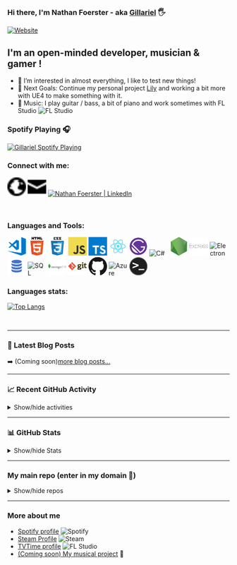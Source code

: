 ### Hi there, I'm Nathan Foerster - aka [Gillariel][website] 🖐️

[![Website](https://img.shields.io/website?label=Gillariel.com&style=for-the-badge&url=https%3A%2F%2Fgillariel.com)][website]

## I'm an open-minded developer, musician & gamer !
- 🌱 I’m interested in almost everything, I like to test new things!
- 🥅 Next Goals: Continue my personal project [Lily](https://github.com/Gillariel/Lily) and working a bit more with UE4 to make something with it.
- 🎸 Music: I play guitar / bass, a bit of piano and work sometimes with FL Studio <img alt="FL Studio" width="32px" src="https://www.thedawstudio.com/wp-content/uploads/2016/08/FL-Studio-Icon-600x800-560x420.png" />


### Spotify Playing 🎧

[<img src="https://spotify-github-readme.gillariel.vercel.app/api/spotify" alt="Gillariel Spotify Playing" width="350" />](https://open.spotify.com/user/gillariel)


### Connect with me:

[<img alt="Gillariel.com" width="42px" src="https://raw.githubusercontent.com/iconic/open-iconic/master/svg/globe.svg" />][website]
[<img alt="Gillariel.com" width="42px" src="https://raw.githubusercontent.com/iconic/open-iconic/master/svg/envelope-closed.svg" />](mailto:foerster.nathan@hotmail.com)
[<img alt="Nathan Foerster | LinkedIn" width="42px" src="https://cdn.jsdelivr.net/npm/simple-icons@v3/icons/linkedin.svg" />][linkedin]
<!-- [<img align="left" alt="codeSTACKr | YouTube" width="22px" src="https://cdn.jsdelivr.net/npm/simple-icons@v3/icons/youtube.svg" />][youtube]
[<img align="left" alt="codeSTACKr | Twitter" width="22px" src="https://cdn.jsdelivr.net/npm/simple-icons@v3/icons/twitter.svg" />][twitter] -->
<!-- [<img align="left" alt="codeSTACKr | Instagram" width="22px" src="https://cdn.jsdelivr.net/npm/simple-icons@v3/icons/instagram.svg" />][instagram] -->

<br />

### Languages and Tools:

<img alt="Visual Studio Code" width="42px" src="https://raw.githubusercontent.com/github/explore/80688e429a7d4ef2fca1e82350fe8e3517d3494d/topics/visual-studio-code/visual-studio-code.png" style="display: inline-block" />
<img alt="HTML5" width="42px" src="https://raw.githubusercontent.com/github/explore/80688e429a7d4ef2fca1e82350fe8e3517d3494d/topics/html/html.png" style="display: inline-block" />
<img alt="CSS3" width="42px" src="https://raw.githubusercontent.com/github/explore/80688e429a7d4ef2fca1e82350fe8e3517d3494d/topics/css/css.png" style="display: inline-block" />
<img alt="JavaScript" width="42px" src="https://raw.githubusercontent.com/github/explore/80688e429a7d4ef2fca1e82350fe8e3517d3494d/topics/javascript/javascript.png" style="display: inline-block" />
<img alt="TypeScript" width="42px" src="https://raw.githubusercontent.com/github/explore/80688e429a7d4ef2fca1e82350fe8e3517d3494d/topics/typescript/typescript.png" style="display: inline-block" />
<img alt="React" width="42px" src="https://raw.githubusercontent.com/github/explore/80688e429a7d4ef2fca1e82350fe8e3517d3494d/topics/react/react.png" style="display: inline-block" />
<img alt="Gatsby" width="42px" src="https://raw.githubusercontent.com/github/explore/e94815998e4e0713912fed477a1f346ec04c3da2/topics/gatsby/gatsby.png" style="display: inline-block" />
<img alt="C#" width="42px" src="https://upload.wikimedia.org/wikipedia/commons/thumb/7/7a/C_Sharp_logo.svg/932px-C_Sharp_logo.svg.png" style="display: inline-block" />
<img alt="Node.js" width="42px" src="https://raw.githubusercontent.com/github/explore/80688e429a7d4ef2fca1e82350fe8e3517d3494d/topics/nodejs/nodejs.png" style="display: inline-block" />
<img alt="Express.js" width="42px" src="https://raw.githubusercontent.com/github/explore/80688e429a7d4ef2fca1e82350fe8e3517d3494d/topics/express/express.png" style="display: inline-block" />
<img alt="Electron" width="42px" src="https://simpleicons.org/icons/electron.svg" style="display: inline-block" />
<img alt="SQL" width="42px" src="https://raw.githubusercontent.com/github/explore/80688e429a7d4ef2fca1e82350fe8e3517d3494d/topics/sql/sql.png" style="display: inline-block" />
<img alt="SQL" width="42px" src="https://simpleicons.org/icons/microsoftsqlserver.svg" style="display: inline-block" />
<img alt="MongoDB" width="42px" src="https://raw.githubusercontent.com/github/explore/80688e429a7d4ef2fca1e82350fe8e3517d3494d/topics/mongodb/mongodb.png" style="display: inline-block" />
<img alt="Git" width="42px" src="https://raw.githubusercontent.com/github/explore/80688e429a7d4ef2fca1e82350fe8e3517d3494d/topics/git/git.png" style="display: inline-block" />
<img alt="GitHub" width="42px" src="https://raw.githubusercontent.com/github/explore/78df643247d429f6cc873026c0622819ad797942/topics/github/github.png" style="display: inline-block" />
<img alt="Azure" width="42px" src="https://simpleicons.org/icons/microsoftazure.svg" style="display: inline-block" />
<img alt="Bash" width="42px" src="https://raw.githubusercontent.com/github/explore/80688e429a7d4ef2fca1e82350fe8e3517d3494d/topics/terminal/terminal.png" style="display: inline-block" />

<br />

### Languages stats:

[![Top Langs](https://github-readme-stats.gillariel.vercel.app/api/top-langs/?username=Gillariel&layout=compact&theme=dracula)](Stats)

<br />

---

<!-- ### 📺 Latest YouTube Videos-->

<!-- YOUTUBE:START -->
<!-- YOUTUBE:END -->

<!-- ➡️ [more videos...](https://youtube.com/codestackr)-->

<!-- --- -->

### 📕 Latest Blog Posts

<!-- BLOG-POST-LIST:START -->
<!-- BLOG-POST-LIST:END -->

➡️ (Coming soon)[more blog posts...](https://gillariel.com/blogs)

---

### 📈 Recent GitHub Activity
<details>
  <summary>Show/hide activities</summary>
  <!--START_SECTION:activity-->

1. ❗️ Opened issue [#1](https://github.com/Gillariel/html-generator/issues/1) in [Gillariel/html-generator](https://github.com/Gillariel/html-generator)
2. ❗️ Closed issue [#880](https://github.com/DeepLabCut/DeepLabCut/issues/880) in [DeepLabCut/DeepLabCut](https://github.com/DeepLabCut/DeepLabCut)
3. 🗣 Commented on [#880](https://github.com/DeepLabCut/DeepLabCut/issues/880) in [DeepLabCut/DeepLabCut](https://github.com/DeepLabCut/DeepLabCut)
4. ❗️ Opened issue [#880](https://github.com/DeepLabCut/DeepLabCut/issues/880) in [DeepLabCut/DeepLabCut](https://github.com/DeepLabCut/DeepLabCut)
  
  <!--END_SECTION:activity-->
</details>

---

### 📊 GitHub Stats
<details>
  <summary>Show/hide Stats</summary>
  <img alt="Gillariel GitHub Stats" src="https://github-readme-stats.gillariel.vercel.app/api?username=Gillariel&show_icons=true&hide_border=true&theme=dracula" />
</details>

---

### My main repo (enter in my domain 🏰)
<details>
  <summary>Show/hide repos</summary>

  [![ReadMe Card](https://github-readme-stats.vercel.app/api/pin/?username=Gillariel&repo=Lily&theme=dracula)](https://github.com/Gillariel/Lily)
  [![ReadMe Card](https://github-readme-stats.vercel.app/api/pin/?username=Gillariel&repo=ElectronHero&theme=dracula)](https://github.com/Gillariel/ElectronHero)
  [![ReadMe Card](https://github-readme-stats.vercel.app/api/pin/?username=Gillariel&repo=memes-library&theme=dracula)](https://github.com/Gillariel/memes-library)
  [![ReadMe Card](https://github-readme-stats.vercel.app/api/pin/?username=Gillariel&repo=html-generator&theme=dracula)](https://github.com/Gillariel/html-generator)
  [![ReadMe Card](https://github-readme-stats.vercel.app/api/pin/?username=Gillariel&repo=-Unity-DeepLearningCar&theme=dracula)](https://github.com/Gillariel/-Unity-DeepLearningCar)
  [![ReadMe Card](https://github-readme-stats.vercel.app/api/pin/?username=Gillariel&repo=My-Portfolio&theme=dracula)](https://github.com/Gillariel/My-Portfolio)
  [![ReadMe Card](https://github-readme-stats.vercel.app/api/pin/?username=Gillariel&repo=CronosLab&theme=dracula)](https://github.com/Gillariel/CronosLab)
  [![ReadMe Card](https://github-readme-stats.vercel.app/api/pin/?username=Gillariel&repo=Natagora&theme=dracula)](https://github.com/Gillariel/Natagora)

</details>

---

### More about me

  - [Spotify profile](https://open.spotify.com/user/gillariel) <img alt="Spotify" width="22px" src="https://www.iconfinder.com/data/icons/popular-services-brands/512/spotify-512.png" />
  - [Steam Profile](https://steamcommunity.com/id/Gillariel) <img alt="Steam" width="22px" src="https://upload.wikimedia.org/wikipedia/commons/thumb/8/83/Steam_icon_logo.svg/600px-Steam_icon_logo.svg.png" />
  - [TVTime profile](https://www.tvtime.com/en/user/41128990/profile) <img alt="FL Studio" width="22px" src="https://upload.wikimedia.org/wikipedia/commons/thumb/3/33/TVShow_Time_logo.png/280px-TVShow_Time_logo.png" />
  - [(Coming soon) My musical project](https://gillariel.com/music) 🎹

[website]: https://gillariel.com
[linkedin]: https://www.linkedin.com/in/nathan-foerster

